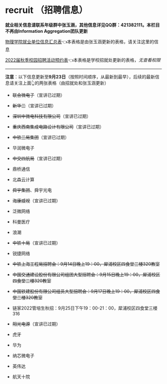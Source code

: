 # recruit （招聘信息）

**就业相关信息请联系年级群中张玉涵，其他信息详见QQ群：421382111。本栏目不再由Information Aggregation团队更新**

[物理学院就业单位信息汇总表](https://docs.qq.com/sheet/DTHZkUG1mVlluTk5M?groupUin=j2pomw%252BjCFttAWwuHGTfTg%253D%253D&tab=BB08J2)👈本表格是由张玉涵更新的表格，请关注这里的信息

[2022届秋季校园招聘活动预约表](https://docs.qq.com/sheet/DZFdQRkFteVJib3dz?tab=%2080812)👈本表格是学校招就处更新的表格，*无查看权限*

---

**注意**：以下信息更新至**9月23日**（按照时间顺序，从最新到最早），后续的最新信息请关注上面👆的两张表格（由招就处和张玉涵更新）

* ~~联合微电子~~（宣讲已过期）

* ~~新华三~~（宣讲已过期）

* ~~深圳中微电科技有限公司~~（宣讲已过期）

* ~~重庆西南集成电路设计有限公司~~（宣讲已过期）

* ~~中铁三局集团~~（宣讲已过期）

* 华润微电子

* ~~中交四航局~~（宣讲已过期）

* 鼎桥通信

* 北森云计算

* ~~舜宇集团~~、舜宇光电

* ~~海康威视~~（宣讲已过期）

* 泛微网络

* 科曼医疗

* 浪潮

* ~~中铁十局~~（宣讲已过期）

* 锐捷网络

* ~~中铁上海工程局招聘会：9月14日晚上19：00，犀浦校区四食堂三楼320教室~~

* ~~中国交通建设股份有限公司组团大型招聘会：9月15日晚上19：00，犀浦校区四食堂三楼320教室~~

* ~~中国铁建股份有限公司组员大型招聘会：9月17日晚上19：00，犀浦校区四食堂三楼320教室~~

* 链家2022管培生秋招：9月25日下午19：00-21：00，犀浦校区四食堂三楼316

* ~~阳光电源~~（宣讲已过期）

* 虎牙

* 华为

* 纳芯微电子

* 英伟达

* 航天十院
